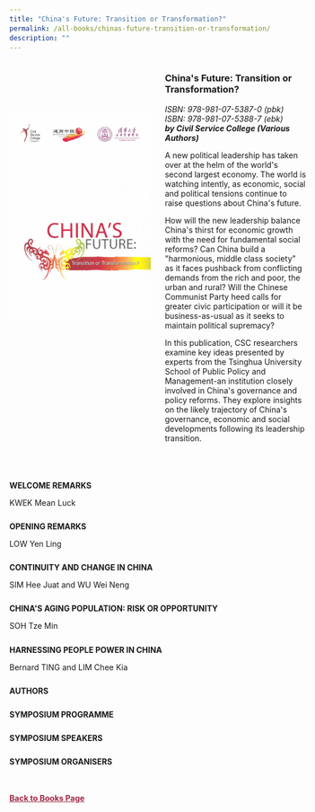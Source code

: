 ```yaml
---
title: "China's Future: Transition or Transformation?"
permalink: /all-books/chinas-future-transition-or-transformation/
description: ""
---
```

<style>


.grid-container {
	display: grid;
	grid-template-columns: 50% 50%;
	grid-gap: 5%
	}
	
img {
		object-fit: contain;
		width: 100%;
		height: 80%;
	}	

.chapter-divider {
	margin-top: 5%;
	}	
	
.back a
{
	color: #9f2943;
	font-weight: bold;
	
}	


</style>

<div class="grid-container">
	<div class="grid-child"><img src="/images/Books/China's%20Future.jpg"></div>
	<div class="grid-child">
		<h3>China's Future: Transition or Transformation?</h3>
		<i>ISBN: 978-981-07-5387-0 (pbk)</i><br>
		<i>ISBN: 978-981-07-5388-7 (ebk)</i><br>
		<b><i>by Civil Service College (Various Authors)</i></b>
		<p>A new political leadership has taken over at the helm of the world's second largest economy. The world is watching intently, as economic, social and political tensions continue to raise questions about China's future. <br>

How will the new leadership balance China's thirst for economic growth with the need for fundamental social reforms? Can China build a "harmonious, middle class society" as it faces pushback from conflicting demands from the rich and poor, the urban and rural? Will the Chinese Communist Party heed calls for greater civic participation or will it be business-as-usual as it seeks to maintain political supremacy? <br>

In this publication, CSC researchers examine key ideas presented by experts from the Tsinghua University School of Public Policy and Management-an institution closely involved in China's governance and policy reforms. They explore insights on the likely trajectory of China's governance, economic and social developments following its leadership transition.</p>
	</div>

</div>

<div>

<div class="chapter-divider">
<p><b>WELCOME REMARKS</b></p>
KWEK Mean Luck
</div>
	
<div class="chapter-divider">
<p><b>OPENING REMARKS</b></p>
LOW Yen Ling
</div>
		
<div class="chapter-divider">
<p><b>CONTINUITY AND CHANGE IN CHINA</b></p>
SIM Hee Juat and WU Wei Neng
</div>
	
<div class="chapter-divider">
<p><b>CHINA'S AGING POPULATION: RISK OR OPPORTUNITY</b></p>
SOH Tze Min
</div>
	
<div class="chapter-divider">
<p><b>HARNESSING PEOPLE POWER IN CHINA</b></p>
Bernard TING and LIM Chee Kia
</div>
	
<div class="chapter-divider">
<p><b>AUTHORS</b></p>

</div>
	
<div class="chapter-divider">
<p><b>SYMPOSIUM PROGRAMME</b></p>

</div>	
	
<div class="chapter-divider">
<p><b>SYMPOSIUM SPEAKERS</b></p>

</div>

<div class="chapter-divider">
<p><b>SYMPOSIUM ORGANISERS</b></p>

</div>





</div>



<br>
<br>
<div class="back">
<a href="/books/">Back to Books Page</a>	

</div>